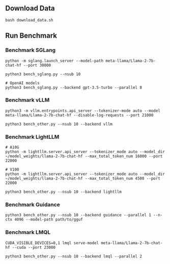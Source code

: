 ## Download Data
```
bash download_data.sh
```

## Run Benchmark

### Benchmark SGLang
```
python -m sglang.launch_server --model-path meta-llama/Llama-2-7b-chat-hf --port 30000
```

```
python3 bench_sglang.py --nsub 10
```

```
# OpenAI models
python3 bench_sglang.py --backend gpt-3.5-turbo --parallel 8
```

### Benchmark vLLM
```
python3 -m vllm.entrypoints.api_server --tokenizer-mode auto --model meta-llama/Llama-2-7b-chat-hf --disable-log-requests --port 21000
```

```
python3 bench_other.py --nsub 10 --backend vllm
```


### Benchmark LightLLM
```
# A10G
python -m lightllm.server.api_server --tokenizer_mode auto --model_dir ~/model_weights/llama-2-7b-chat-hf --max_total_token_num 16000 --port 22000

# V100
python -m lightllm.server.api_server --tokenizer_mode auto --model_dir ~/model_weights/llama-2-7b-chat-hf --max_total_token_num 4500 --port 22000
```

```
python3 bench_other.py --nsub 10 --backend lightllm
```


### Benchmark Guidance
```
python3 bench_other.py --nsub 10 --backend guidance --parallel 1 --n-ctx 4096 --model-path path/to/gguf
```


### Benchmark LMQL
```
CUDA_VISIBLE_DEVICES=0,1 lmql serve-model meta-llama/Llama-2-7b-chat-hf --cuda --port 23000
```

```
python3 bench_other.py --nsub 10 --backend lmql --parallel 2
```
